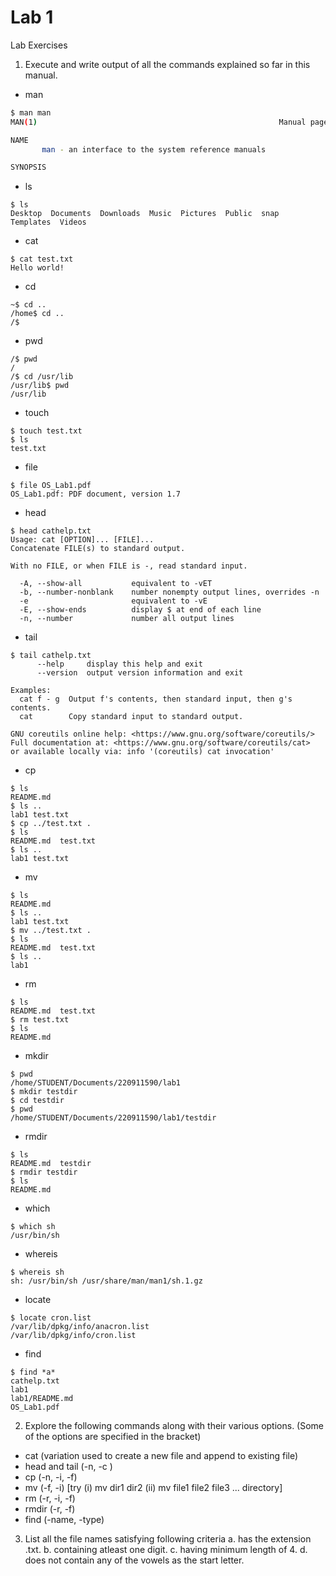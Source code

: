 # Lab 1

Lab Exercises
1. Execute and write output of all the commands explained so far in this manual.
- man
```sh
$ man man
MAN(1)                                                      Manual pager utils                                                      MAN(1)

NAME
       man - an interface to the system reference manuals

SYNOPSIS
```
- ls
```
$ ls
Desktop  Documents  Downloads  Music  Pictures  Public  snap  Templates  Videos
```
- cat
```
$ cat test.txt
Hello world!
```
- cd
```
~$ cd ..
/home$ cd ..
/$ 
```
- pwd
```
/$ pwd
/
/$ cd /usr/lib
/usr/lib$ pwd
/usr/lib
```
- touch
```
$ touch test.txt
$ ls
test.txt
```
- file
```
$ file OS_Lab1.pdf 
OS_Lab1.pdf: PDF document, version 1.7
```
- head
```
$ head cathelp.txt 
Usage: cat [OPTION]... [FILE]...
Concatenate FILE(s) to standard output.

With no FILE, or when FILE is -, read standard input.

  -A, --show-all           equivalent to -vET
  -b, --number-nonblank    number nonempty output lines, overrides -n
  -e                       equivalent to -vE
  -E, --show-ends          display $ at end of each line
  -n, --number             number all output lines
```
- tail
```
$ tail cathelp.txt
      --help     display this help and exit
      --version  output version information and exit

Examples:
  cat f - g  Output f's contents, then standard input, then g's contents.
  cat        Copy standard input to standard output.

GNU coreutils online help: <https://www.gnu.org/software/coreutils/>
Full documentation at: <https://www.gnu.org/software/coreutils/cat>
or available locally via: info '(coreutils) cat invocation'
```
- cp
```
$ ls
README.md
$ ls ..
lab1 test.txt
$ cp ../test.txt .
$ ls
README.md  test.txt
$ ls ..
lab1 test.txt
```
- mv
```
$ ls
README.md
$ ls ..
lab1 test.txt
$ mv ../test.txt .
$ ls
README.md  test.txt
$ ls ..
lab1
```
- rm
```
$ ls
README.md  test.txt
$ rm test.txt
$ ls
README.md
```
- mkdir
```
$ pwd
/home/STUDENT/Documents/220911590/lab1
$ mkdir testdir
$ cd testdir
$ pwd
/home/STUDENT/Documents/220911590/lab1/testdir
```
- rmdir
```
$ ls
README.md  testdir
$ rmdir testdir
$ ls
README.md
```
- which
```
$ which sh
/usr/bin/sh
```
- whereis
```
$ whereis sh
sh: /usr/bin/sh /usr/share/man/man1/sh.1.gz
```
- locate
```
$ locate cron.list
/var/lib/dpkg/info/anacron.list
/var/lib/dpkg/info/cron.list
```
- find
```
$ find *a*
cathelp.txt
lab1
lab1/README.md
OS_Lab1.pdf
```

2. Explore the following commands along with their various options. (Some of the options are specified in the bracket)
  - cat (variation used to create a new file and append to existing file)
  - head and tail (-n, -c )
  - cp (-n, -i, -f)
  - mv (-f, -i) [try (i) mv dir1 dir2 (ii) mv file1 file2 file3 ... directory]
  - rm (-r, -i, -f)
  - rmdir (-r, -f)
  - find (-name, -type)
3. List all the file names satisfying following criteria
  a. has the extension .txt.
  b. containing atleast one digit.
  c. having minimum length of 4.
  d. does not contain any of the vowels as the start letter.
